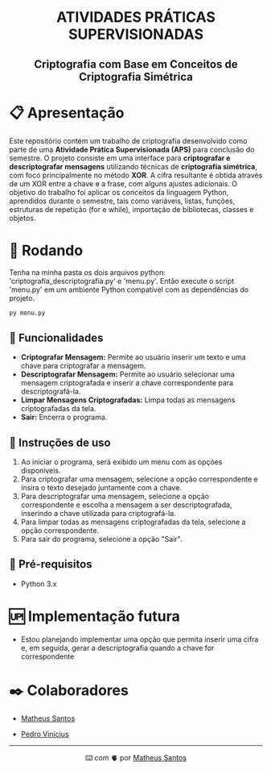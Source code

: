 <h1 align=center>ATIVIDADES PRÁTICAS SUPERVISIONADAS </h1>

<h2 align=center>Criptografia com Base em Conceitos de Criptografia Simétrica</h2>

# 📋 Apresentação
Este repositório contém um trabalho de criptografia desenvolvido como parte de uma **Atividade Prática Supervisionada (APS)** para conclusão do semestre. O projeto consiste em uma interface para **criptografar e descriptografar mensagens** utilizando técnicas de **criptografia simétrica**, com foco principalmente no método **XOR**. A cifra resultante é obtida através de um XOR entre a chave e a frase, com alguns ajustes adicionais. 
O objetivo do trabalho foi aplicar os conceitos da linguagem Python, aprendidos durante o semestre, tais como variáveis, listas, funções, estruturas de repetição (for e while), importação de bibliotecas, classes e objetos.

# 🚀 Rodando
Tenha na minha pasta os dois arquivos python: 'criptografia_descriptografia.py' e 'menu.py'. Então execute o script 'menu.py' em um ambiente Python compatível com as dependências do projeto.
```#!python
py menu.py
```

## 🤖 Funcionalidades

* **Criptografar Mensagem:** Permite ao usuário inserir um texto e uma chave para criptografar a mensagem.
* **Descriptografar Mensagem:** Permite ao usuário selecionar uma mensagem criptografada e inserir a chave correspondente para descriptografá-la.
* **Limpar Mensagens Criptografadas:** Limpa todas as mensagens criptografadas da tela.
* **Sair:** Encerra o programa.
## 💁  Instruções de uso
<ol>
  <li>Ao iniciar o programa, será exibido um menu com as opções disponíveis.</li>
  <li>Para criptografar uma mensagem, selecione a opção correspondente e insira o texto desejado juntamente com a chave.</li>
  <li>Para descriptografar uma mensagem, selecione a opção correspondente e escolha a mensagem a ser descriptografada, inserindo a chave utilizada para criptografá-la.</li>
  <li>Para limpar todas as mensagens criptografadas da tela, selecione a opção correspondente.</li>
  <li>Para sair do programa, selecione a opção "Sair".</li>
</ol>

## 📝 Pré-requisitos
* Python 3.x

# 🆙 Implementação futura
* Estou planejando implementar uma opção que permita inserir uma cifra e, em seguida, gerar a descriptografia quando a chave for correspondente
# ✒️ Colaboradores
* <p><a href="https://github.com/Mathbull">Matheus Santos </a></p>
* <p><a href="https://github.com/viniz0x">Pedro Vinícius </a></p>


---
<p align=center>⌨️ com 🫀 por <a href="https://github.com/Mathbull">Matheus Santos </a></p>

